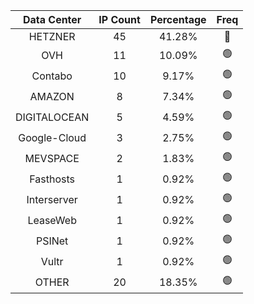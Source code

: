 | Data Center | IP Count | Percentage | Freq |
|:------------:|:--------:|:-----------:|:-----:|
| HETZNER | 45 | 41.28% | 🔴 |
| OVH | 11 | 10.09% | 🟢 |
| Contabo | 10 | 9.17% | 🟢 |
| AMAZON | 8 | 7.34% | 🟢 |
| DIGITALOCEAN | 5 | 4.59% | 🟢 |
| Google-Cloud | 3 | 2.75% | 🟢 |
| MEVSPACE | 2 | 1.83% | 🟢 |
| Fasthosts | 1 | 0.92% | 🟢 |
| Interserver | 1 | 0.92% | 🟢 |
| LeaseWeb | 1 | 0.92% | 🟢 |
| PSINet | 1 | 0.92% | 🟢 |
| Vultr | 1 | 0.92% | 🟢 |
| OTHER | 20 | 18.35% | 🟢 |